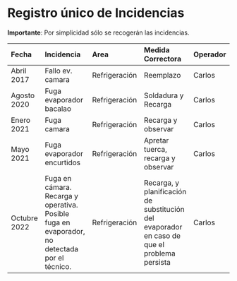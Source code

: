 # Registro único de Incidencias

**Importante**: Por simplicidad sólo se recogerán las incidencias.

| Fecha       | Incidencia                 | Area          | Medida Correctora                  | Operador |
|:----------- |:-------------------------- |:------------- |:---------------------------------- |:-------- |
| Abril 2017  | Fallo ev. camara           | Refrigeración | Reemplazo                          | Carlos   |
| Agosto 2020 | Fuga evaporador bacalao    | Refrigeración | Soldadura y Recarga                | Carlos   |
| Enero 2021  | Fuga camara                | Refrigeración | Recarga y observar                 | Carlos   |
| Mayo 2021   | Fuga evaporador encurtidos | Refrigeración | Apretar tuerca, recarga y observar | Carlos   |
| Octubre 2022 | Fuga en cámara. Recarga y operativa. Posible fuga en evaporador, no detectada por el técnico.| Refrigeración | Recarga, y planificación de substitución del evaporador en caso de que el problema persista | Carlos |
